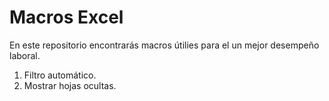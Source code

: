 # Macros Excel

En este repositorio encontrarás macros útilies para el un mejor desempeño laboral.

1. Filtro automático.
2. Mostrar hojas ocultas.